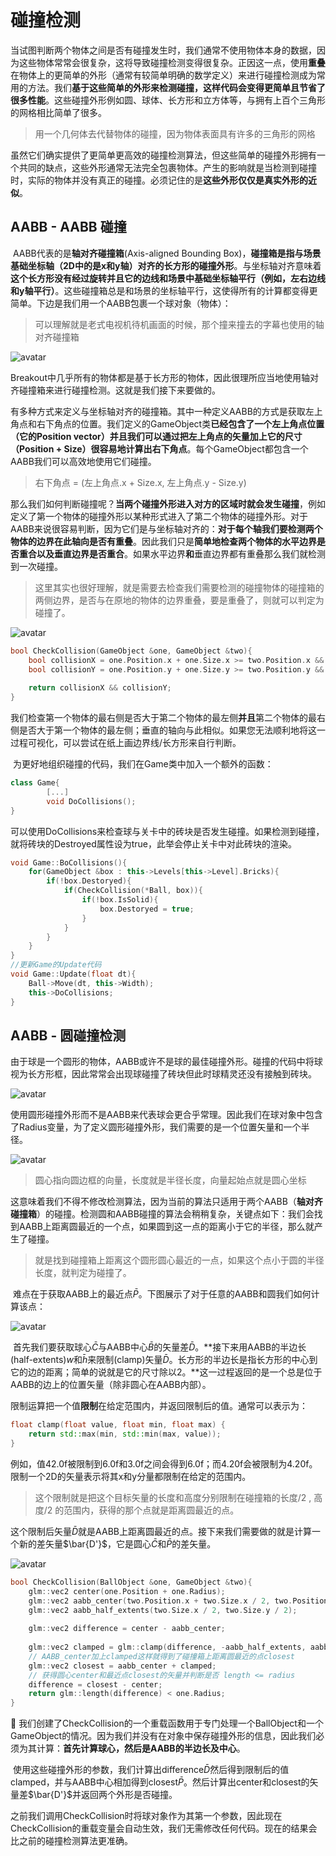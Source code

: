 # 碰撞检测

​		当试图判断两个物体之间是否有碰撞发生时，我们通常不使用物体本身的数据，因为这些物体常常会很复杂，这将导致碰撞检测变得很复杂。正因这一点，使用**重叠**在物体上的更简单的外形（通常有较简单明确的数学定义）来进行碰撞检测成为常用的方法。我们**基于这些简单的外形来检测碰撞，这样代码会变得更简单且节省了很多性能**。这些碰撞外形例如圆、球体、长方形和立方体等，与拥有上百个三角形的网格相比简单了很多。

> 用一个几何体去代替物体的碰撞，因为物体表面具有许多的三角形的网格

​		虽然它们确实提供了更简单更高效的碰撞检测算法，但这些简单的碰撞外形拥有一个共同的缺点，这些外形通常无法完全包裹物体。产生的影响就是当检测到碰撞时，实际的物体并没有真正的碰撞。必须记住的是**这些外形仅仅是真实外形的近似**。

## AABB - AABB 碰撞

​		AABB代表的是**轴对齐碰撞箱**(Axis-aligned Bounding Box)，**碰撞箱是指与场景基础坐标轴（2D中的是x和y轴）对齐的长方形的碰撞外形**。与坐标轴对齐意味着**这个长方形没有经过旋转并且它的边线和场景中基础坐标轴平行（例如，左右边线和y轴平行）**。这些碰撞箱总是和场景的坐标轴平行，这使得所有的计算都变得更简单。下边是我们用一个AABB包裹一个球对象（物体）：

> 可以理解就是老式电视机待机画面的时候，那个撞来撞去的字幕也使用的轴对齐碰撞箱

![avatar](../../../image/collisions_ball_aabb.png)

​		Breakout中几乎所有的物体都是基于长方形的物体，因此很理所应当地使用轴对齐碰撞箱来进行碰撞检测。这就是我们接下来要做的。

​		有多种方式来定义与坐标轴对齐的碰撞箱。其中一种定义AABB的方式是获取左上角点和右下角点的位置。我们定义的GameObject类**已经包含了一个左上角点位置（它的Position vector）并且我们可以通过把左上角点的矢量加上它的尺寸（Position + Size）很容易地计算出右下角点**。每个GameObject都包含一个AABB我们可以高效地使用它们碰撞。

> 右下角点 = (左上角点.x + Size.x, 左上角点.y - Size.y) 

​		那么我们如何判断碰撞呢？**当两个碰撞外形进入对方的区域时就会发生碰撞**，例如定义了第一个物体的碰撞外形以某种形式进入了第二个物体的碰撞外形。对于AABB来说很容易判断，因为它们是与坐标轴对齐的：**对于每个轴我们要检测两个物体的边界在此轴向是否有重叠**。因此我们只是**简单地检查两个物体的水平边界是否重合以及垂直边界是否重合**。如果水平边界**和**垂直边界都有重叠那么我们就检测到一次碰撞。

> 这里其实也很好理解，就是需要去检查我们需要检测的碰撞物体的碰撞箱的两侧边界，是否与在原地的物体的边界重叠，要是重叠了，则就可以判定为碰撞了。

![avatar](../../../image/collisions_overlap.png)

```c++
bool CheckCollision(GameObject &one, GameObject &two){
  	bool collisionX = one.Position.x + one.Size.x >= two.Position.x && two.Position.x + two.Size.x >= one.Position.x;
  	bool collisionY = one.Position.y + one.Size.y >= two.Position.y && two.Position.y + two.Size.y >= one.Position.y;
  
  	return collisionX && collisionY;
}
```

​		我们检查第一个物体的最右侧是否大于第二个物体的最左侧**并且**第二个物体的最右侧是否大于第一个物体的最左侧；垂直的轴向与此相似。如果您无法顺利地将这一过程可视化，可以尝试在纸上画边界线/长方形来自行判断。

​		为更好地组织碰撞的代码，我们在Game类中加入一个额外的函数：

```c++
class Game{
		[...]
		void DoCollisions();
}
```

​		可以使用DoCollisions来检查球与关卡中的砖块是否发生碰撞。如果检测到碰撞，就将砖块的Destroyed属性设为true，此举会停止关卡中对此砖块的渲染。

```c++
void Game::BoCollisions(){
  	for(GameObject &box : this->Levels[this->Level].Bricks){
      	if(!box.Destoryed){
          	if(CheckCollision(*Ball, box)){
              	if(!box.IsSolid){
                  	box.Destoryed = true;
                }
            }
        }
    }
}
//更新Game的Update代码
void Game::Update(float dt){
  	Ball->Move(dt, this->Width);
  	this->DoCollisions;
}
```

## AABB - 圆碰撞检测

​		由于球是一个圆形的物体，AABB或许不是球的最佳碰撞外形。碰撞的代码中将球视为长方形框，因此常常会出现球碰撞了砖块但此时球精灵还没有接触到砖块。

![avatar](../../../image/collisions_ball_aabb_touch.png)

​		使用圆形碰撞外形而不是AABB来代表球会更合乎常理。因此我们在球对象中包含了Radius变量，为了定义圆形碰撞外形，我们需要的是一个位置矢量和一个半径。

![avatar](../../../image/collisions_circle.png)

> 圆心指向圆边框的向量，长度就是半径长度，向量起始点就是圆心坐标

​		这意味着我们不得不修改检测算法，因为当前的算法只适用于两个AABB（**轴对齐碰撞箱**）的碰撞。检测圆和AABB碰撞的算法会稍稍复杂，关键点如下：我们会找到AABB上距离圆最近的一个点，如果圆到这一点的距离小于它的半径，那么就产生了碰撞。

> 就是找到碰撞箱上距离这个圆形圆心最近的一点，如果这个点小于圆的半径长度，就判定为碰撞了。

​		难点在于获取AABB上的最近点$\bar{P}$。下图展示了对于任意的AABB和圆我们如何计算该点：

![avatar](../../../image/collisions_aabb_circle.png)

​		首先我们要获取球心$\bar{C}$与AABB中心$\bar{B}$的矢量差$\bar{D}$。**接下来用AABB的半边长(half-extents)$w$和$\bar{h}$来限制(clamp)矢量$\bar{D}$。长方形的半边长是指长方形的中心到它的边的距离；简单的说就是它的尺寸除以2。**这一过程返回的是一个总是位于AABB的边上的位置矢量（除非圆心在AABB内部）。

​		限制运算把一个值**限制**在给定范围内，并返回限制后的值。通常可以表示为：

```c++
float clamp(float value, float min, float max) {
    return std::max(min, std::min(max, value));
}
```

​		例如，值42.0f被限制到6.0f和3.0f之间会得到6.0f；而4.20f会被限制为4.20f。限制一个2D的矢量表示将其x和y分量都限制在给定的范围内。

> 这个限制就是把这个目标矢量的长度和高度分别限制在碰撞箱的长度/2 , 高度/2 的范围内，获得的那个点就是距离圆最近的点。

这个限制后矢量$\bar{D}$就是AABB上距离圆最近的点。接下来我们需要做的就是计算一个新的差矢量$\bar{D'}$，它是圆心$\bar{C}$和$\bar{P}$的差矢量。

![avatar](../../../image/collisions_aabb_circle_radius_compare.png)

```c++
bool CheckCollision(BallObject &one, GameObject &two){
  	glm::vec2 center(one.Position + one.Radius);
  	glm::vec2 aabb_center(two.Position.x + two.Size.x / 2, two.Position.y + two.Size.y / 2);
  	glm::vec2 aabb_half_extents(two.Size.x / 2, two.Size.y / 2);
  
  	glm::vec2 difference = center - aabb_center;
  
  	glm::vec2 clamped = glm::clamp(difference, -aabb_half_extents, aabb_half_extents);
  	// AABB_center加上clamped这样就得到了碰撞箱上距离圆最近的点closest
    glm::vec2 closest = aabb_center + clamped;
    // 获得圆心center和最近点closest的矢量并判断是否 length <= radius
    difference = closest - center;
    return glm::length(difference) < one.Radius;
}
```

		我们创建了CheckCollision的一个重载函数用于专门处理一个BallObject和一个GameObject的情况。因为我们并没有在对象中保存碰撞外形的信息，因此我们必须为其计算：**首先计算球心，然后是AABB的半边长及中心**。

​		使用这些碰撞外形的参数，我们计算出difference$\bar{D}$然后得到限制后的值clamped，并与AABB中心相加得到closest$\bar{P}$。然后计算出center和closest的矢量差$\bar{D'}$并返回两个外形是否碰撞。

​		之前我们调用CheckCollision时将球对象作为其第一个参数，因此现在CheckCollision的重载变量会自动生效，我们无需修改任何代码。现在的结果会比之前的碰撞检测算法更准确。

